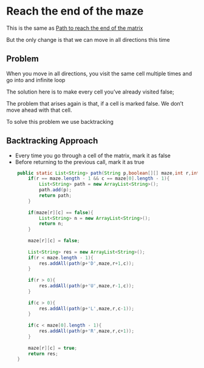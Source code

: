 # Reach the end of the maze

This is the same as [Path to reach the end of the matrix](Path%20to%20reach%20the%20end%20of%20the%20matrix%2000d6b92f6ce4498fab2fccffdc9e694b.md) 

But the only change is that we can move in all directions this time 

## Problem

When you move in all directions, you visit the same cell multiple times and go into and infinite loop

The solution here is to make every cell you’ve already visited false;

The problem that arises again is that, if a cell is marked false. We don’t move ahead with that cell.

To solve this problem we use backtracking

## Backtracking Approach

- Every time you go through a cell of the matrix, mark it as false
- Before returning to the previous call, mark it as true

```java
	public static List<String> path(String p,boolean[][] maze,int r,int c){
	    if(r == maze.length - 1 && c == maze[0].length - 1){
	        List<String> path = new ArrayList<String>();
	        path.add(p);
	        return path;
	    }
	    
	    if(maze[r][c] == false){
	        List<String> n = new ArrayList<String>();
	        return n;
	    }
	    
	    maze[r][c] = false;
	    
	    List<String> res = new ArrayList<String>();
	    if(r < maze.length - 1){
	        res.addAll(path(p+'D',maze,r+1,c));    
	    }
	    
	    if(r > 0){
	        res.addAll(path(p+'U',maze,r-1,c));
	    }
	    
	    if(c > 0){
	        res.addAll(path(p+'L',maze,r,c-1));
	    }
	    
	    if(c < maze[0].length - 1){
	        res.addAll(path(p+'R',maze,r,c+1));    
	    }
	    
	    maze[r][c] = true;
	    return res;
	}
```